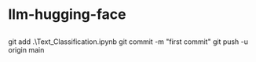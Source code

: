 ﻿# llm-hugging-face

##
git add .\Text_Classification.ipynb
git commit -m "first commit"
git push -u origin main
